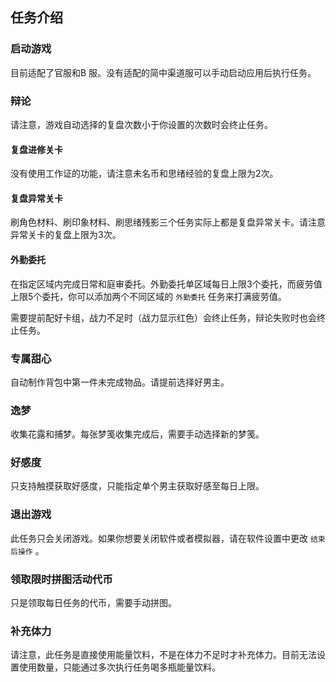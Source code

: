 ## 任务介绍

### 启动游戏

目前适配了官服和B 服。没有适配的简中渠道服可以手动启动应用后执行任务。

### 辩论

请注意，游戏自动选择的复盘次数小于你设置的次数时会终止任务。

#### 复盘进修关卡

没有使用工作证的功能，请注意未名币和思绪经验的复盘上限为2次。

#### 复盘异常关卡

刷角色材料、刷印象材料、刷思绪残影三个任务实际上都是复盘异常关卡。请注意异常关卡的复盘上限为3次。

#### 外勤委托

在指定区域内完成日常和庭审委托。外勤委托单区域每日上限3个委托，而疲劳值上限5个委托，你可以添加两个不同区域的 `外勤委托` 任务来打满疲劳值。

需要提前配好卡组，战力不足时（战力显示红色）会终止任务，辩论失败时也会终止任务。

### 专属甜心

自动制作背包中第一件未完成物品。请提前选择好男主。

### 逸梦

收集花露和捕梦。每张梦笺收集完成后，需要手动选择新的梦笺。

### 好感度

只支持触摸获取好感度，只能指定单个男主获取好感至每日上限。

### 退出游戏

此任务只会关闭游戏。如果你想要关闭软件或者模拟器，请在软件设置中更改 `结束后操作` 。

### 领取限时拼图活动代币

只是领取每日任务的代币，需要手动拼图。

### 补充体力

请注意，此任务是直接使用能量饮料，不是在体力不足时才补充体力。目前无法设置使用数量，只能通过多次执行任务喝多瓶能量饮料。
